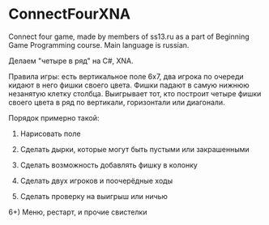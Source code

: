 # ConnectFourXNA
Connect four game, made by members of ss13.ru as a part of Beginning Game Programming course. Main language is russian.

Делаем "четыре в ряд" на C#, XNA.

Правила игры: есть вертикальное поле 6х7, два игрока по очереди кидают в него фишки своего цвета. Фишки падают в самую нижнюю незанятую клетку столбца. Выигрывает тот, кто построит четыре фишки своего цвета в ряд по вертикали, горизонтали или диагонали.

Порядок примерно такой:

1) Нарисовать поле

2) Сделать дырки, которые могут быть пустыми или закрашенными

3) Сделать возможность добавлять фишку в колонку

4) Сделать двух игроков и поочерёдные ходы

5) Сделать проверку на выигрыш или ничью

6+) Меню, рестарт, и прочие свистелки
